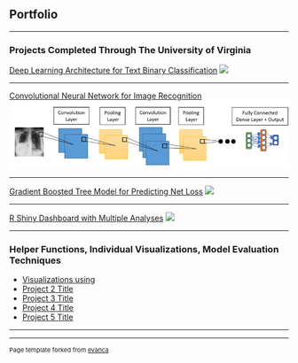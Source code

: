 ## Portfolio

---

### Projects Completed Through The University of Virginia

[Deep Learning Architecture for Text Binary Classification](/sample_page)
<img src="images/dummy_thumbnail.jpg?raw=true"/>

---
[Convolutional Neural Network for Image Recognition](https://github.com/jas2jn/CNN-for-Image-Recognition/)
<img src="https://github.com/jas2jn/CNN-for-Image-Recognition/blob/master/CNNImage.jpg?raw=true"/>

---
[Gradient Boosted Tree Model for Predicting Net Loss](http://example.com/)
<img src="images/dummy_thumbnail.jpg?raw=true"/>

---
[R Shiny Dashboard with Multiple Analyses](http://example.com/)
<img src="images/dummy_thumbnail.jpg?raw=true"/>

---

### Helper Functions, Individual Visualizations, Model Evaluation Techniques

- [Visualizations using ](http://example.com/)
- [Project 2 Title](http://example.com/)
- [Project 3 Title](http://example.com/)
- [Project 4 Title](http://example.com/)
- [Project 5 Title](http://example.com/)

---




---
<p style="font-size:11px">Page template forked from <a href="https://github.com/evanca/quick-portfolio">evanca</a></p>
<!-- Remove above link if you don't want to attibute -->
